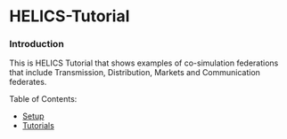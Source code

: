 # HELICS-Tutorial

### Introduction

This is HELICS Tutorial that shows examples of co-simulation federations
that include Transmission, Distribution, Markets and Communication federates.

Table of Contents:

- [Setup](./setup.html)
- [Tutorials](./tutorials/index.html)
